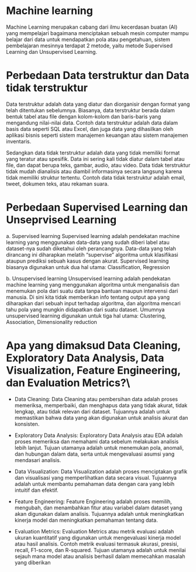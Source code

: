 # Machine learning

Machine Learning merupakan cabang dari ilmu kecerdasan buatan (AI) yang mempelajari bagaimana menciptakan sebuah mesin computer mampu belajar dari data untuk mendapatkan pola atau pengetahuan, sistem pembelajaran mesinnya terdapat 2 metode, yaitu metode Supervised Learning dan Unsupervised Learning.

# Perbedaan Data terstruktur dan Data tidak terstruktur

Data terstruktur adalah data yang diatur dan diorganisir dengan format yang telah ditentukan sebelumnya. Biasanya, data terstruktur berada dalam bentuk tabel atau file dengan kolom-kolom dan baris-baris yang mengandung nilai-nilai data. Contoh data terstruktur adalah data dalam basis data seperti SQL atau Excel, dan juga data yang dihasilkan oleh aplikasi bisnis seperti sistem manajemen keuangan atau sistem manajemen inventaris.

Sedangkan data tidak terstruktur adalah data yang tidak memiliki format yang teratur atau spesifik. Data ini sering kali tidak diatur dalam tabel atau file, dan dapat berupa teks, gambar, audio, atau video. Data tidak terstruktur tidak mudah dianalisis atau diambil informasinya secara langsung karena tidak memiliki struktur tertentu. Contoh data tidak terstruktur adalah email, tweet, dokumen teks, atau rekaman suara.

# Perbedaan Supervised Learning dan Unseprvised Learning

a.	Supervised learning
Supervised learning adalah pendekatan machine learning yang menggunakan data-data yang sudah diberi label atau dataset-nya sudah diketahui oleh perancangnya.
Data-data yang telah dirancang ini diharapkan melatih “supervise” algoritma untuk klasifikasi ataupun prediksi sebuah kasus dengan akurat.
Supervised learning biasanya digunakan untuk dua hal utama:
Classification, Regression

b.	Unsupervised learning
Unsupervised learning adalah pendekatan machine learning yang menggunakan algoritma untuk menganalisis dan menemukan pola dari suatu data tanpa bantuan maupun intervensi dari manusia.
Di sini kita tidak memberikan info tentang output apa yang diharapkan dari sebuah input terhadap algoritma, dan algoritma mencari tahu pola yang mungkin didapatkan dari suatu dataset.
Umumnya unsupervised learning digunakan untuk tiga hal utama:
Clustering, Association, Dimensionality reduction

# Apa yang dimaksud Data Cleaning, Exploratory Data Analysis, Data Visualization, Feature Engineering, dan Evaluation Metrics?\

* Data Cleaning: Data Cleaning atau pembersihan data adalah proses memeriksa, memperbaiki, dan menghapus data yang tidak akurat, tidak lengkap, atau tidak relevan dari dataset. Tujuannya adalah untuk memastikan bahwa data yang akan digunakan untuk analisis akurat dan konsisten.

* Exploratory Data Analysis: Exploratory Data Analysis atau EDA adalah proses memeriksa dan memahami data sebelum melakukan analisis lebih lanjut. Tujuan utamanya adalah untuk menemukan pola, anomali, dan hubungan dalam data, serta untuk mengevaluasi asumsi yang mendasari analisis.

* Data Visualization: Data Visualization adalah proses menciptakan grafik dan visualisasi yang memperlihatkan data secara visual. Tujuannya adalah untuk membantu pemahaman data dengan cara yang lebih intuitif dan efektif.

* Feature Engineering: Feature Engineering adalah proses memilih, mengubah, dan menambahkan fitur atau variabel dalam dataset yang akan digunakan dalam analisis. Tujuannya adalah untuk meningkatkan kinerja model dan meningkatkan pemahaman tentang data.

* Evaluation Metrics: Evaluation Metrics atau metrik evaluasi adalah ukuran kuantitatif yang digunakan untuk mengevaluasi kinerja model atau hasil analisis. Contoh metrik evaluasi termasuk akurasi, presisi, recall, F1-score, dan R-squared. Tujuan utamanya adalah untuk menilai sejauh mana model atau analisis berhasil dalam memecahkan masalah yang diberikan
